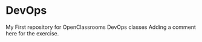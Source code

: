 # DevOps
My First repository for OpenClassrooms DevOps classes
Adding a comment here for the exercise.
